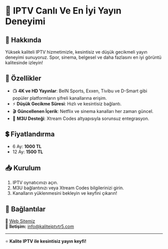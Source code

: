 # 📡 IPTV Canlı Ve En İyi Yayın Deneyimi

## 🚀 Hakkında
Yüksek kaliteli IPTV hizmetimizle, kesintisiz ve düşük gecikmeli yayın deneyimi sunuyoruz. Spor, sinema, belgesel ve daha fazlasını en iyi görüntü kalitesinde izleyin!

## 🎯 Özellikler
- 📺 **4K ve HD Yayınlar**: BeIN Sports, Exxen, Tivibu ve D-Smart gibi popüler platformların şifreli kanallarına erişim.
- ⚡ **Düşük Gecikme Süresi**: Hızlı ve kesintisiz bağlantı.
- 🎬 **Güncellenen İçerik**: Netflix ve sinema kanalları her zaman güncel.
- 📜 **M3U Desteği**: Xtream Codes altyapısıyla sorunsuz entegrasyon.

## 💲 Fiyatlandırma
- 6 Ay: **1000 TL**
- 12 Ay: **1500 TL**

## 📥 Kurulum
1. IPTV oynatıcınızı açın.
2. M3U bağlantınızı veya Xtream Codes bilgilerinizi girin.
3. Kanalların yüklenmesini bekleyin ve keyfini çıkarın!

## 🔗 Bağlantılar
🔗 [Web Sitemiz](https://kaliteiptvtr5.com)  
📧 **İletişim:** info@kaliteiptvtr5.com

---
⭐ **Kalite IPTV ile kesintisiz yayın keyfi!**

